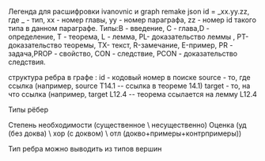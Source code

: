 Легенда для расшифровки ivanovnic и graph remake json
id = _xx.yy.zz, где _ - тип, xx - номер главы, уу - номер параграфа, zz - номер id такого типа в данном параграфе.
Типы:В - введение, С - глава,D - определение, T - теорема, L - лемма, PL- доказательство леммы , PT- доказательство теоремы, TX- текст, R-замечание, E-пример, PR - задача,PROP - свойство, CON - следствие, PCON - доказательство следствия.


структура ребра в графе : 
id  - кодовый номер в поиске
source - то, где ссылка (например, source Т14.1 -- ссылка в теореме 14.1)
target - то, на что ссылка (например, target L12.4 -- теорема ссылается на лемму L12.4

Типы рёбер

Степень необходимости (существенное \ несущественно)
Оценка (уд (без доква) \ хор (с доквом) \ отл (докво+примеры+контрпримеры))

Тип ребра можно выводить из типов вершин
